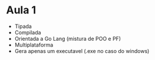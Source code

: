 # Aula 1 

- Tipada
- Compilada
- Orientada a Go Lang (mistura de POO e PF)
- Multiplataforma
- Gera apenas um executavel (.exe no caso do windows)
